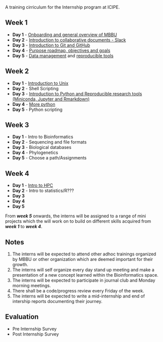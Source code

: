 A training cirriculum for the Internship program at ICIPE.

## Week 1
- **Day 1** - [Onboarding and general overview of MBBU](https://github.com/mbbu/Onboarding)
- **Day 2** - [Introduction to collaborative documents - Slack](https://slack.com/intl/en-ke/help/categories/360000049063)
- **Day 3** - [Introduction to Git and GitHub](https://github.com/eanbit-rt/IntroductoryGit)
- **Day 4** - [Purpose roadmap, objectives and goals](https://mozilla.github.io/open-leadership-training-series/articles/opening-your-project/start-your-project-roadmap/)
- **Day 5** - [Data management](https://docs.google.com/presentation/d/18ldedgpdM9S1ve_Gw9JRRvXZmssZALXfapOAkvYjCU4/edit#slide=id.p1) and 
[reproducible tools](https://docs.google.com/presentation/d/1LmkXr3SALatzwHqJ3SaZne8Mkq-f2DW_lA5xvHpE7T8/edit#slide=id.g4d83735816_0_0)

## Week 2
- **Day 1** - [Introduction to Unix](https://swcarpentry.github.io/shell-novice/)
- **Day 2** - Shell Scripting
- **Day 3** - [Introduction to Python and Reproducible research tools (Miniconda, Jupyter and Rmarkdown)](https://github.com/kipkurui/Python4Bioinformatics)
- **Day 4** - [More python](https://swcarpentry.github.io/python-novice-inflammation/)
- **Day 5** - Python scripting

## Week 3
- **Day 1** - Intro to Bioinformatics
- **Day 2** - Sequencing and file formats
- **Day 3** - Biological databases
- **Day 4** - Phylogenetics
- **Day 5** - Choose a path/Assignments

## Week 4
- **Day 1** - [Intro to HPC](https://github.com/mbbu/HPC_Training)
- **Day 2** - Intro to statistics/R???
- **Day 3**
- **Day 4**
- **Day 5**

From _**week 5**_ onwards, the interns will be assigned to a range of mini projects which the will work on to build 
on different skills acquired from _**week 1**_ to _**week 4**_.

## Notes
1. The interns will be expected to attend other adhoc trainings organized by MBBU or other organization which are deemed important for their growth.
2. The interns will self organize every day stand up meeting and make a presentation of a new concept learned within the Bioinformatics space.
3. The interns will be expected to participate in journal club  and Monday morning meetings.
4. There shall be a code/progress review every Friday of the week.
5. The interns will be expected to write a mid-internship and end of intership reports documenting their journey.

## Evaluation
- Pre Internship Survey
- Post Internship Survey
